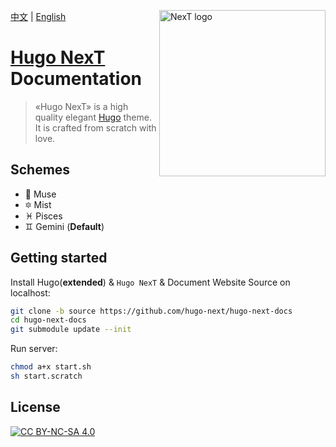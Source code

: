 [中文](README.zh.md) | [English](#)
<a title="NexT website" href="https://hugo-next.js.org"><img align="right" alt="NexT logo" width="266" src="https://lisenhui.gitee.io/imgs/hugo-next/logo/hugo-next-primary.png"></a>

# [Hugo NexT](https://github.com/hugo-next/hugo-theme-next) Documentation

> «Hugo NexT» is a high quality elegant [Hugo](https://gohugo.io) theme. It is crafted from scratch with love.


## Schemes

* :heart_decoration: Muse
* :six_pointed_star: Mist
* :pisces: Pisces
* :gemini: Gemini (**Default**)

## Getting started

Install Hugo(**extended**) & `Hugo NexT` & Document Website Source on localhost:

```bash
git clone -b source https://github.com/hugo-next/hugo-next-docs
cd hugo-next-docs
git submodule update --init
```

Run server:

```bash
chmod a+x start.sh
sh start.scratch
```

## License

[![CC BY-NC-SA 4.0](https://mirrors.creativecommons.org/presskit/buttons/88x31/svg/by-nc-sa.svg)](https://creativecommons.org/licenses/by-nc-sa/4.0/)
